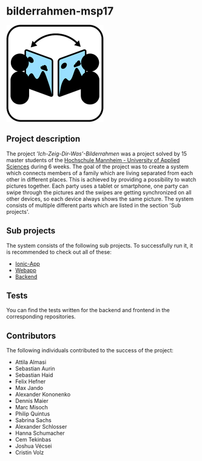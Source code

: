 # bilderrahmen-msp17

![The app's logo](https://raw.githubusercontent.com/informatik-mannheim/bilderrahmen-msp17/master/logos/Icon_256.png)

## Project description

The project *'Ich-Zeig-Dir-Was'-Bilderrahmen* was a project solved by 15 master students of the [Hochschule Mannheim - University of Applied Sciences](https://www.hochschule-mannheim.de) during 6 weeks. The goal of the project was to create a system which connects members of a family which are living separated from each other in different places. This is achieved by providing a possibility to watch pictures together. Each party uses a tablet or smartphone, one party can swipe through the pictures and the swipes are getting synchronized on all other devices, so each device always shows the same picture. The system consists of multiple different parts which are listed in the section 'Sub projects'.

## Sub projects

The system consists of the following sub projects. To successfully run it, it is recommended to check out all of these:

- [Ionic-App](https://github.com/informatik-mannheim/MSP17-bilderrahmen-ionicapp)
- [Webapp](https://github.com/informatik-mannheim/MSP17-bilderrahmen-webapp)
- [Backend](https://github.com/informatik-mannheim/MSP17-bilderrahmen-backend)

## Tests

You can find the tests written for the backend and frontend in the corresponding repositories.

## Contributors

The following individuals contributed to the success of the project:

- Attila Almasi
- Sebastian Aurin
- Sebastian Haid
- Felix Hefner
- Max Jando 
- Alexander Kononenko
- Dennis Maier
- Marc Misoch
- Philip Quintus
- Sabrina Sachs
- Alexander Schlosser
- Hanna Schumacher
- Cem Tekinbas
- Joshua Vécsei
- Cristin Volz
